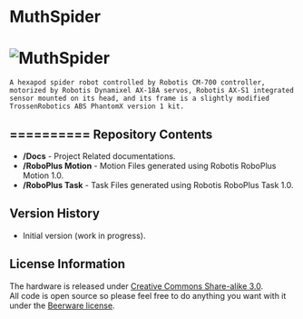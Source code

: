 # MuthSpider

![MuthSpider](https://s3-ap-southeast-1.amazonaws.com/muthanna/MuthSpider.png)<br>
==========
   
    A hexapod spider robot controlled by Robotis CM-700 controller, motorized by Robotis Dynamixel AX-18A servos, Robotis AX-S1 integrated sensor mounted on its head, and its frame is a slightly modified TrossenRobotics ABS PhantomX version 1 kit.
    
==========
Repository Contents
-------------------

* **/Docs** - Project Related documentations.
* **/RoboPlus Motion** - Motion Files generated using Robotis RoboPlus Motion 1.0.
* **/RoboPlus Task** - Task Files generated using Robotis RoboPlus Task 1.0.


Version History
---------------
* Initial version (work in progress).


License Information
-------------------
The hardware is released under [Creative Commons Share-alike 3.0](http://creativecommons.org/licenses/by-sa/3.0/).  
All code is open source so please feel free to do anything you want with it under the [Beerware license](http://en.wikipedia.org/wiki/Beerware).
